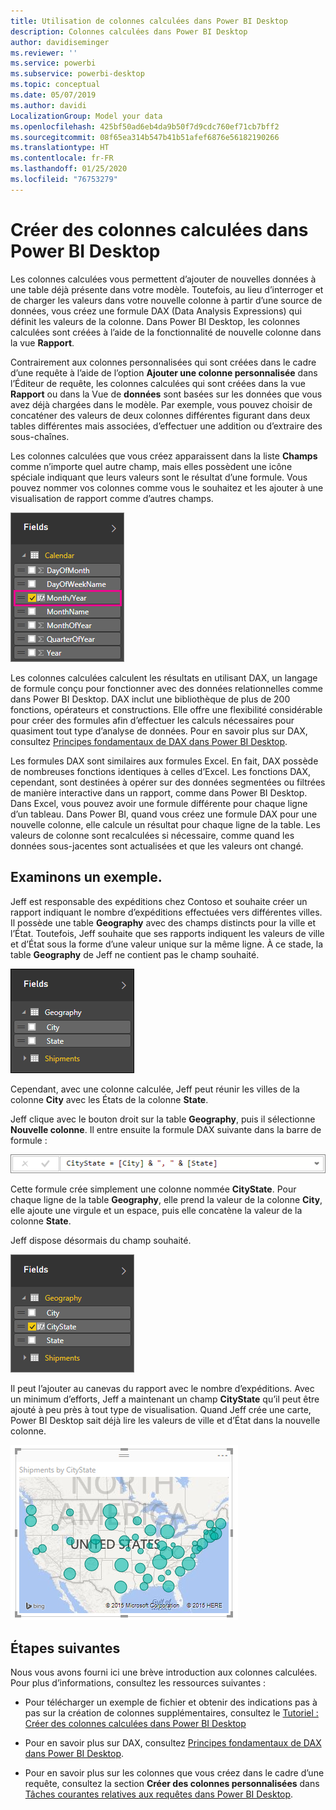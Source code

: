 ```yaml
---
title: Utilisation de colonnes calculées dans Power BI Desktop
description: Colonnes calculées dans Power BI Desktop
author: davidiseminger
ms.reviewer: ''
ms.service: powerbi
ms.subservice: powerbi-desktop
ms.topic: conceptual
ms.date: 05/07/2019
ms.author: davidi
LocalizationGroup: Model your data
ms.openlocfilehash: 425bf50ad6eb4da9b50f7d9cdc760ef71cb7bff2
ms.sourcegitcommit: 08f65ea314b547b41b51afef6876e56182190266
ms.translationtype: HT
ms.contentlocale: fr-FR
ms.lasthandoff: 01/25/2020
ms.locfileid: "76753279"
---
```

# <a name="create-calculated-columns-in-power-bi-desktop"></a>Créer des colonnes calculées dans Power BI Desktop
Les colonnes calculées vous permettent d’ajouter de nouvelles données à une table déjà présente dans votre modèle. Toutefois, au lieu d’interroger et de charger les valeurs dans votre nouvelle colonne à partir d’une source de données, vous créez une formule DAX (Data Analysis Expressions) qui définit les valeurs de la colonne. Dans Power BI Desktop, les colonnes calculées sont créées à l’aide de la fonctionnalité de nouvelle colonne dans la vue **Rapport**.

Contrairement aux colonnes personnalisées qui sont créées dans le cadre d’une requête à l’aide de l’option **Ajouter une colonne personnalisée** dans l’Éditeur de requête, les colonnes calculées qui sont créées dans la vue **Rapport** ou dans la Vue de **données** sont basées sur les données que vous avez déjà chargées dans le modèle. Par exemple, vous pouvez choisir de concaténer des valeurs de deux colonnes différentes figurant dans deux tables différentes mais associées, d’effectuer une addition ou d’extraire des sous-chaînes.

Les colonnes calculées que vous créez apparaissent dans la liste **Champs** comme n’importe quel autre champ, mais elles possèdent une icône spéciale indiquant que leurs valeurs sont le résultat d’une formule. Vous pouvez nommer vos colonnes comme vous le souhaitez et les ajouter à une visualisation de rapport comme d’autres champs.

![](media/desktop-calculated-columns/calccolinpbid_fields.png)

Les colonnes calculées calculent les résultats en utilisant DAX, un langage de formule conçu pour fonctionner avec des données relationnelles comme dans Power BI Desktop. DAX inclut une bibliothèque de plus de 200 fonctions, opérateurs et constructions. Elle offre une flexibilité considérable pour créer des formules afin d’effectuer les calculs nécessaires pour quasiment tout type d’analyse de données. Pour en savoir plus sur DAX, consultez [Principes fondamentaux de DAX dans Power BI Desktop](desktop-quickstart-learn-dax-basics.md).

Les formules DAX sont similaires aux formules Excel. En fait, DAX possède de nombreuses fonctions identiques à celles d’Excel. Les fonctions DAX, cependant, sont destinées à opérer sur des données segmentées ou filtrées de manière interactive dans un rapport, comme dans Power BI Desktop. Dans Excel, vous pouvez avoir une formule différente pour chaque ligne d’un tableau. Dans Power BI, quand vous créez une formule DAX pour une nouvelle colonne, elle calcule un résultat pour chaque ligne de la table. Les valeurs de colonne sont recalculées si nécessaire, comme quand les données sous-jacentes sont actualisées et que les valeurs ont changé.

## <a name="lets-look-at-an-example"></a>Examinons un exemple.
Jeff est responsable des expéditions chez Contoso et souhaite créer un rapport indiquant le nombre d’expéditions effectuées vers différentes villes. Il possède une table **Geography** avec des champs distincts pour la ville et l’État. Toutefois, Jeff souhaite que ses rapports indiquent les valeurs de ville et d’État sous la forme d’une valeur unique sur la même ligne. À ce stade, la table **Geography** de Jeff ne contient pas le champ souhaité.

![](media/desktop-calculated-columns/calccolinpbid_cityandstatefields.png)

Cependant, avec une colonne calculée, Jeff peut réunir les villes de la colonne **City** avec les États de la colonne **State**.

Jeff clique avec le bouton droit sur la table **Geography**, puis il sélectionne **Nouvelle colonne**. Il entre ensuite la formule DAX suivante dans la barre de formule :

![](media/desktop-calculated-columns/calccolinpbid_formula.png)

Cette formule crée simplement une colonne nommée **CityState**. Pour chaque ligne de la table **Geography**, elle prend la valeur de la colonne **City**, elle ajoute une virgule et un espace, puis elle concatène la valeur de la colonne **State**.

Jeff dispose désormais du champ souhaité.

![](media/desktop-calculated-columns/calccolinpbid_citystatefield.png)

Il peut l’ajouter au canevas du rapport avec le nombre d’expéditions. Avec un minimum d’efforts, Jeff a maintenant un champ **CityState** qu’il peut être ajouté à peu près à tout type de visualisation. Quand Jeff crée une carte, Power BI Desktop sait déjà lire les valeurs de ville et d’État dans la nouvelle colonne.

![](media/desktop-calculated-columns/calccolinpbid_citystatemap.png)

## <a name="next-steps"></a>Étapes suivantes
Nous vous avons fourni ici une brève introduction aux colonnes calculées. Pour plus d’informations, consultez les ressources suivantes :

* Pour télécharger un exemple de fichier et obtenir des indications pas à pas sur la création de colonnes supplémentaires, consultez le [Tutoriel : Créer des colonnes calculées dans Power BI Desktop](desktop-tutorial-create-calculated-columns.md)

* Pour en savoir plus sur DAX, consultez [Principes fondamentaux de DAX dans Power BI Desktop](desktop-quickstart-learn-dax-basics.md).

* Pour en savoir plus sur les colonnes que vous créez dans le cadre d’une requête, consultez la section **Créer des colonnes personnalisées** dans [Tâches courantes relatives aux requêtes dans Power BI Desktop](desktop-common-query-tasks.md).  

